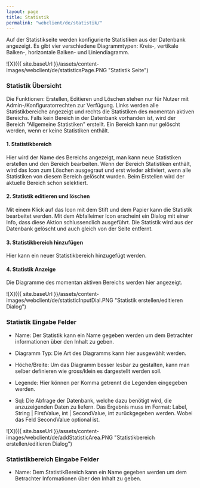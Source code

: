 ```yaml
---
layout: page
title: Statistik
permalink: "webclient/de/statistik/"
---
```


Auf der Statistikseite werden konfigurierte Statistiken aus der Datenbank angezeigt. Es gibt vier verschiedene Diagrammtypen: Kreis-, vertikale Balken-, horizontale Balken- und Liniendiagramm. 

![X]({{ site.baseUrl }}/assets/content-images/webclient/de/statisticsPage.PNG "Statistik Seite")

### Statistik Übersicht
Die Funktionen: Erstellen, Editieren und Löschen stehen nur für Nutzer mit Admin-/Konfiguratorrechten zur Verfügung.
Links werden alle Statistikbereiche angezeigt und rechts die Statistiken des momentan aktiven Bereichs.
Falls kein Bereich in der Datenbank vorhanden ist, wird der Bereich "Allgemeine Statistiken" erstellt.
Ein Bereich kann nur gelöscht werden, wenn er keine Statistiken enthält.

#### 1. Statistikbereich
Hier wird der Name des Bereichs angezeigt, man kann neue Statistiken erstellen und den Bereich bearbeiten.
Wenn der Bereich Statistiken enthält, wird das Icon zum Löschen ausgegraut und erst wieder aktiviert, wenn alle Statistiken von diesem Bereich gelöscht wurden.
Beim Erstellen wird der aktuelle Bereich schon selektiert.
	
#### 2. Statistik editieren und löschen
Mit einem Klick auf das Icon mit dem Stift und dem Papier kann die Statistik bearbeitet werden. Mit dem Abfalleimer Icon erscheint ein Dialog mit einer Info, dass diese Aktion schlussendlich ausgeführt. Die Statistik wird aus der Datenbank gelöscht und auch gleich von der Seite entfernt.
	
#### 3. Statistikbereich hinzufügen
Hier kann ein neuer Statistikbereich hinzugefügt werden.

#### 4. Statistik Anzeige
Die Diagramme des momentan aktiven Bereichs werden hier angezeigt. 

![X]({{ site.baseUrl }}/assets/content-images/webclient/de/statisticInputDial.PNG "Statistik erstellen/editieren Dialog")

### Statistik Eingabe Felder
* Name:
	Der Statistik kann ein Name gegeben werden um dem Betrachter informationen über den Inhalt zu geben.
	
* Diagramm Typ:
	Die Art des Diagramms kann hier ausgewählt werden.
	
* Höche/Breite:
	Um das Diagramm besser lesbar zu gestalten, kann man selber definieren wie gross/klein es dargestellt werden soll.
	
* Legende:
	Hier können per Komma getrennt die Legenden eingegeben werden.

* Sql:
	Die Abfrage der Datenbank, welche dazu benötigt wird, die anzuzeigenden Daten zu liefern. Das Ergebnis muss im Format: Label, String \| FirstValue, int \| SecondValue, int zurückgegeben werden. Wobei das Feld SecondValue optional ist.
	
![X]({{ site.baseUrl }}/assets/content-images/webclient/de/addStatisticArea.PNG "Statistikbereich erstellen/editieren Dialog")

### Statistikbereich Eingabe Felder
* Name:
	Dem StatistikBereich kann ein Name gegeben werden um dem Betrachter Informationen über den Inhalt zu geben.
